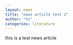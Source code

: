 ```yaml
---
layout: news
title: "news article test 2"
author: "hi"
categories: literature
---
```


this is a test news article